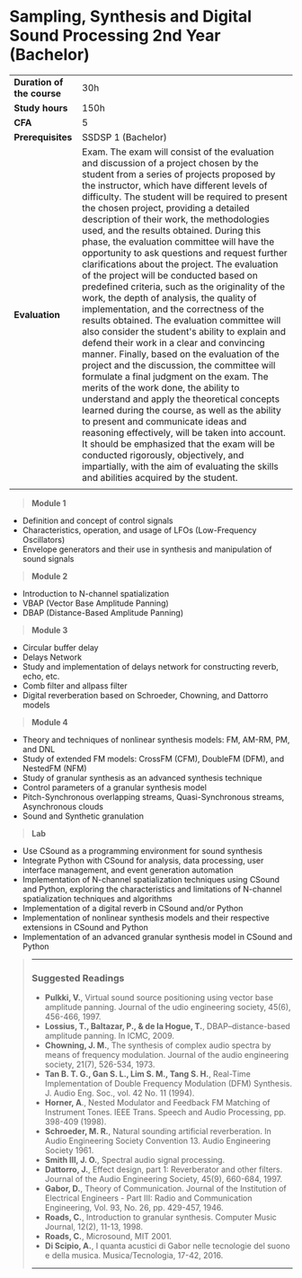 # **Sampling, Synthesis and Digital Sound Processing 2nd Year (Bachelor)**  

|                          |     |
|:-------------------------|:----|  
|**Duration of the course**|30h  |
|**Study hours**           |150h |
|**CFA**                   |5    |
|**Prerequisites**         |SSDSP 1 (Bachelor)|
|**Evaluation**                  |Exam. The exam will consist of the evaluation and discussion of a project chosen by the student from a series of projects proposed by the instructor, which have different levels of difficulty. The student will be required to present the chosen project, providing a detailed description of their work, the methodologies used, and the results obtained. During this phase, the evaluation committee will have the opportunity to ask questions and request further clarifications about the project. The evaluation of the project will be conducted based on predefined criteria, such as the originality of the work, the depth of analysis, the quality of implementation, and the correctness of the results obtained. The evaluation committee will also consider the student's ability to explain and defend their work in a clear and convincing manner. Finally, based on the evaluation of the project and the discussion, the committee will formulate a final judgment on the exam. The merits of the work done, the ability to understand and apply the theoretical concepts learned during the course, as well as the ability to present and communicate ideas and reasoning effectively, will be taken into account. It should be emphasized that the exam will be conducted rigorously, objectively, and impartially, with the aim of evaluating the skills and abilities acquired by the student. |
|                          |     |


> **Module 1**
- Definition and concept of control signals  
- Characteristics, operation, and usage of LFOs (Low-Frequency Oscillators)  
- Envelope generators and their use in synthesis and manipulation of sound signals

> **Module 2**
- Introduction to N-channel spatialization  
- VBAP (Vector Base Amplitude Panning)  
- DBAP (Distance-Based Amplitude Panning)  

> **Module 3**
- Circular buffer delay
- Delays Network
- Study and implementation of delays network for constructing reverb, echo, etc.  
- Comb filter and allpass filter  
- Digital reverberation based on Schroeder, Chowning, and Dattorro models  

> **Module 4**
- Theory and techniques of nonlinear synthesis models: FM, AM-RM, PM, and DNL  
- Study of extended FM models: CrossFM (CFM), DoubleFM (DFM), and NestedFM (NFM)  
- Study of granular synthesis as an advanced synthesis technique  
- Control parameters of a granular synthesis model  
- Pitch-Synchronous overlapping streams, Quasi-Synchronous streams, Asynchronous clouds  
- Sound and Synthetic granulation  

> **Lab**
- Use CSound as a programming environment for sound synthesis  
- Integrate Python with CSound for analysis, data processing, user interface management, and event generation automation  
- Implementation of N-channel spatialization techniques using CSound and Python, exploring the characteristics and limitations of N-channel spatialization techniques and algorithms  
- Implementation of a digital reverb in CSound and/or Python  
- Implementation of nonlinear synthesis models and their respective extensions in CSound and Python  
- Implementation of an advanced granular synthesis model in CSound and Python  

>---
> ### **Suggested Readings**  
> 
>- **Pulkki, V.**, Virtual sound source positioning using vector base amplitude panning. Journal of the udio engineering society, 45(6), 456-466, 1997.  
>- **Lossius, T., Baltazar, P., & de la Hogue, T.**, DBAP–distance-based amplitude panning. In ICMC, 2009.  
>- **Chowning, J. M.**, The synthesis of complex audio spectra by means of frequency modulation. Journal of the audio engineering society, 21(7), 526-534, 1973.  
>- **Tan B. T. G., Gan S. L., Lim S. M., Tang S. H.**, Real-Time Implementation of Double Frequency Modulation (DFM) Synthesis. J. Audio Eng. Soc., vol. 42 No. 11 (1994).  
>- **Horner, A**., Nested Modulator and Feedback FM Matching of Instrument Tones. IEEE Trans. Speech and Audio Processing, pp. 398-409 (1998).  
>- **Schroeder, M. R.**, Natural sounding artificial reverberation. In Audio Engineering Society Convention 13. Audio Engineering Society 1961.  
>- **Smith III, J. O.**, Spectral audio signal processing.  
>- **Dattorro, J.**, Effect design, part 1: Reverberator and other filters. Journal of the Audio Engineering Society, 45(9), 660-684, 1997.  
>- **Gabor, D.**, Theory of Communication. Journal of the Institution of Electrical Engineers - Part III: Radio and Communication Engineering, Vol. 93, No. 26, pp. 429-457, 1946.  
>- **Roads, C.**, Introduction to granular synthesis. Computer Music Journal, 12(2), 11-13, 1998.
>- **Roads, C.**, Microsound, MIT 2001.
>- **Di Scipio, A.**, I quanta acustici di Gabor nelle tecnologie del suono e della musica. Musica/Tecnologia, 17-42, 2016.  
>---
